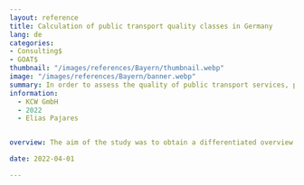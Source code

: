 ```yaml
---
layout: reference
title: Calculation of public transport quality classes in Germany
lang: de
categories:
- Consulting$
- GOAT$
thumbnail: "/images/references/Bayern/thumbnail.webp"
image: "/images/references/Bayern/banner.webp"
summary: In order to assess the quality of public transport services, public transport quality classes were calculated for a German federal state.
information:
  - KCW GmbH
  - 2022 
  - Elias Pajares


overview: The aim of the study was to obtain a differentiated overview of public transport accessibility in municipalities under different assumptions. For this purpose, a methodology for the classification of public transport quality classes based on the methodology from Switzerland and Austria was adapted to the study area and the quality classes were calculated for the federal state. At the municipality level, the proportion of the population living in a certain quality class was examined in each case, and the results were visually processed and presented on maps. This made it possible to show deficits in public transport accessibility, which provides important insights for discussing further measures.

date: 2022-04-01

---
```


